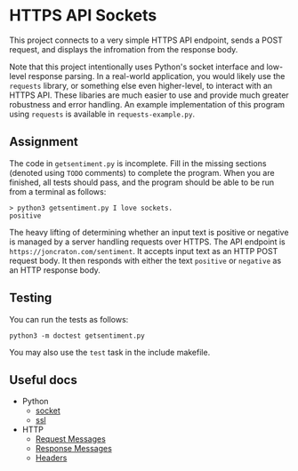 HTTPS API Sockets
=================

This project connects to a very simple HTTPS API endpoint, sends a POST request, and displays the infromation from the response body.

Note that this project intentionally uses Python's socket interface and low-level response parsing. In a real-world application, you would likely use the `requests` library, or something else even higher-level, to interact with an HTTPS API. These libaries are much easier to use and provide much greater robustness and error handling. An example implementation of this program using `requests` is available in `requests-example.py`.

Assignment
----------

The code in `getsentiment.py` is incomplete. Fill in the missing sections (denoted using `TODO` comments) to complete the program. When you are finished, all tests should pass, and the program should be able to be run from a terminal as follows:

```
> python3 getsentiment.py I love sockets.
positive
```

The heavy lifting of determining whether an input text is positive or negative is managed by a server handling requests over HTTPS. The API endpoint is `https://joncraton.com/sentiment`. It accepts input text as an HTTP POST request body. It then responds with either the text `positive` or `negative` as an HTTP response body.

Testing
-------

You can run the tests as follows:

```
python3 -m doctest getsentiment.py
```

You may also use the `test` task in the include makefile.

Useful docs
-----------

- Python
    - [socket](https://docs.python.org/3/library/socket.html)
    - [ssl](https://docs.python.org/3/library/ssl.html)
- HTTP
    - [Request Messages](https://en.wikipedia.org/wiki/Hypertext_Transfer_Protocol#HTTP/1.1_request_messages)
    - [Response Messages](https://en.wikipedia.org/wiki/Hypertext_Transfer_Protocol#HTTP/1.1_response_messages)
    - [Headers](https://developer.mozilla.org/en-US/docs/Web/HTTP/Headers)
